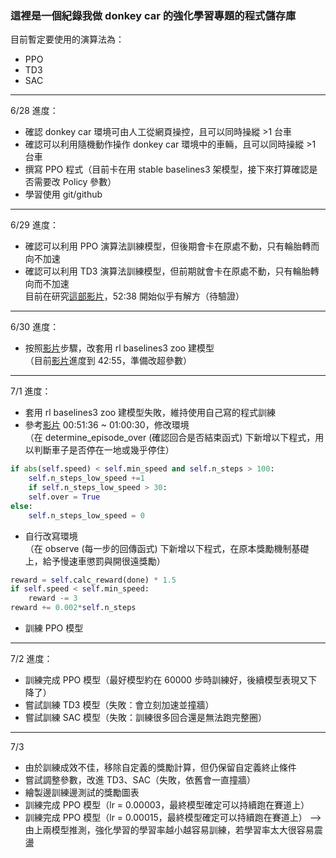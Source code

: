 ### 這裡是一個紀錄我做 donkey car 的強化學習專題的程式儲存庫

目前暫定要使用的演算法為：
- PPO
- TD3
- SAC
---
6/28 進度：
- 確認 donkey car 環境可由人工從網頁操控，且可以同時操縱 >1 台車
- 確認可以利用隨機動作操作 donkey car 環境中的車輛，且可以同時操縱 >1 台車
- 撰寫 PPO 程式（目前卡在用 stable baselines3 架模型，接下來打算確認是否需要改 Policy 參數）
- 學習使用 git/github
---
6/29 進度：
- 確認可以利用 PPO 演算法訓練模型，但後期會卡在原處不動，只有輪胎轉而向不加速
- 確認可以利用 TD3 演算法訓練模型，但前期就會卡在原處不動，只有輪胎轉向而不加速  
目前在研究[這部影片](https://www.youtube.com/watch?v=ngK33h00iBE)，52:38 開始似乎有解方（待驗證）
---
6/30 進度：
- 按照[影片](https://www.youtube.com/watch?v=ngK33h00iBE)步驟，改套用 rl baselines3 zoo 建模型  
（目前[影片](https://www.youtube.com/watch?v=ngK33h00iBE)進度到 42:55，準備改超參數）
---
7/1 進度：
- 套用 rl baselines3 zoo 建模型失敗，維持使用自己寫的程式訓練
- 參考[影片](https://www.youtube.com/watch?v=ngK33h00iBE) 00:51:36 ~ 01:00:30，修改環境  
（在 determine_episode_over (確認回合是否結束函式) 下新增以下程式，用以判斷車子是否停在一地或幾乎停住）
```python
if abs(self.speed) < self.min_speed and self.n_steps > 100:
    self.n_steps_low_speed +=1
    if self.n_steps_low_speed > 30:
	self.over = True
else:
    self.n_steps_low_speed = 0
```
- 自行改寫環境  
（在 observe (每一步的回傳函式) 下新增以下程式，在原本獎勵機制基礎上，給予慢速車懲罰與開很遠獎勵）
```python
reward = self.calc_reward(done) * 1.5
if self.speed < self.min_speed: 
    reward -= 3
reward += 0.002*self.n_steps
```
- 訓練 PPO 模型
---
7/2 進度：
- 訓練完成 PPO 模型（最好模型約在 60000 步時訓練好，後續模型表現又下降了）
- 嘗試訓練 TD3 模型（失敗：會立刻加速並撞牆）
- 嘗試訓練 SAC 模型（失敗：訓練很多回合還是無法跑完整圈）
---
7/3
- 由於訓練成效不佳，移除自定義的獎勵計算，但仍保留自定義終止條件
- 嘗試調整參數，改進 TD3、SAC（失敗，依舊會一直撞牆）
- 繪製邊訓練邊測試的獎勵圖表
- 訓練完成 PPO 模型（lr = 0.00003，最終模型確定可以持續跑在賽道上）
- 訓練完成 PPO 模型（lr = 0.00015，最終模型確定可以持續跑在賽道上）
--> 由上兩模型推測，強化學習的學習率越小越容易訓練，若學習率太大很容易震盪
